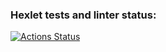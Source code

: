 ### Hexlet tests and linter status:
[![Actions Status](https://github.com/phenixBolseChemTree/frontend-project-lvl1/workflows/hexlet-check/badge.svg)](https://github.com/phenixBolseChemTree/frontend-project-lvl1/actions)